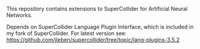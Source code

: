 This repository contains extensions to SuperCollider for Artificial Neural Networks.

Depends on SuperCollider Language Plugin Interface, which is included in my fork
of SuperCollider. For latest version see:
https://github.com/jleben/supercollider/tree/topic/lang-plugins-3.5.2

